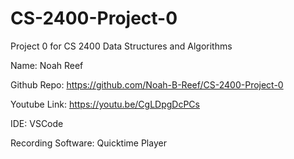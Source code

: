 # CS-2400-Project-0
Project 0 for CS 2400 Data Structures and Algorithms

Name: Noah Reef

Github Repo: https://github.com/Noah-B-Reef/CS-2400-Project-0

Youtube Link: https://youtu.be/CgLDpgDcPCs

IDE: VSCode

Recording Software: Quicktime Player

